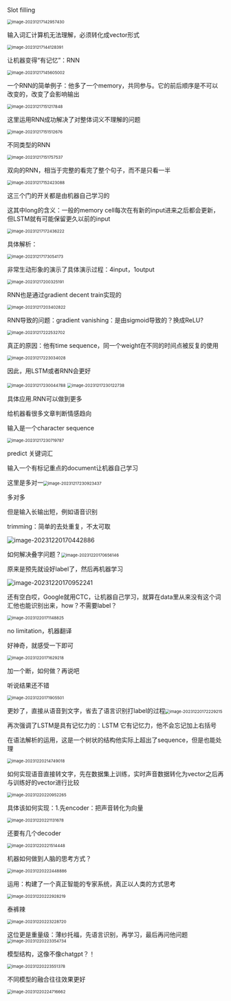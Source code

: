 Slot filling

<img src="C:\Users\叶xz\AppData\Roaming\Typora\typora-user-images\image-20231217142957430.png" alt="image-20231217142957430" style="zoom:67%;" />

输入词汇计算机无法理解，必须转化成vector形式

<img src="C:\Users\叶xz\AppData\Roaming\Typora\typora-user-images\image-20231217144128391.png" alt="image-20231217144128391" style="zoom:67%;" />

让机器变得“有记忆”：RNN

<img src="C:\Users\叶xz\AppData\Roaming\Typora\typora-user-images\image-20231217145605002.png" alt="image-20231217145605002" style="zoom:67%;" />

一个RNN的简单例子：他多了一个memory，共同参与。它的前后顺序是不可以改变的，改变了会影响输出

<img src="C:\Users\叶xz\AppData\Roaming\Typora\typora-user-images\image-20231217151217848.png" alt="image-20231217151217848" style="zoom:67%;" />

这里运用RNN成功解决了对整体词义不理解的问题

<img src="C:\Users\叶xz\AppData\Roaming\Typora\typora-user-images\image-20231217151512676.png" alt="image-20231217151512676" style="zoom:67%;" />

不同类型的RNN

<img src="C:\Users\叶xz\AppData\Roaming\Typora\typora-user-images\image-20231217151757537.png" alt="image-20231217151757537" style="zoom:67%;" />

双向的RNN，相当于完整的看完了整个句子，而不是只看一半

<img src="C:\Users\叶xz\AppData\Roaming\Typora\typora-user-images\image-20231217152423088.png" alt="image-20231217152423088" style="zoom:67%;" />

这三个门的开关都是由机器自己学习的 

这其中long的含义：一般的memory cell每次在有新的input进来之后都会更新，但LSTM就有可能保留更久以前的input

<img src="C:\Users\叶xz\AppData\Roaming\Typora\typora-user-images\image-20231217172436222.png" alt="image-20231217172436222" style="zoom:67%;" />

具体解析：

<img src="C:\Users\叶xz\AppData\Roaming\Typora\typora-user-images\image-20231217173054173.png" alt="image-20231217173054173" style="zoom:67%;" />

非常生动形象的演示了具体演示过程：4input，1output

<img src="C:\Users\叶xz\AppData\Roaming\Typora\typora-user-images\image-20231217200325191.png" alt="image-20231217200325191" style="zoom:67%;" />

RNN也是通过gradient decent train实现的

<img src="C:\Users\叶xz\AppData\Roaming\Typora\typora-user-images\image-20231217203402822.png" alt="image-20231217203402822" style="zoom:67%;" />

RNN导致的问题：gradient vanishing：是由sigmoid导致的？换成ReLU?

<img src="C:\Users\叶xz\AppData\Roaming\Typora\typora-user-images\image-20231217222532702.png" alt="image-20231217222532702" style="zoom:67%;" />

真正的原因：他有time sequence，同一个weight在不同的时间点被反复的使用

<img src="C:\Users\叶xz\AppData\Roaming\Typora\typora-user-images\image-20231217223034028.png" alt="image-20231217223034028" style="zoom:67%;" />

因此，用LSTM或者RNN会更好

<img src="C:\Users\叶xz\AppData\Roaming\Typora\typora-user-images\image-20231217230044788.png" alt="image-20231217230044788" style="zoom:67%;" />

<img src="C:\Users\叶xz\AppData\Roaming\Typora\typora-user-images\image-20231217230122738.png" alt="image-20231217230122738" style="zoom:67%;" />

具体应用.RNN可以做到更多

给机器看很多文章判断情感趋向

输入是一个character sequence

<img src="C:\Users\叶xz\AppData\Roaming\Typora\typora-user-images\image-20231217230719787.png" alt="image-20231217230719787" style="zoom:67%;" />

predict 关键词汇

输入一个有标记重点的document让机器自己学习

这里是多对一<img src="C:\Users\叶xz\AppData\Roaming\Typora\typora-user-images\image-20231217230923437.png" alt="image-20231217230923437" style="zoom:67%;" />

多对多

但是输入长输出短，例如语音识别

trimming：简单的去处重复，不太可取

![image-20231220170442886](C:\Users\叶xz\AppData\Roaming\Typora\typora-user-images\image-20231220170442886.png)

如何解决叠字问题？<img src="C:\Users\叶xz\AppData\Roaming\Typora\typora-user-images\image-20231220170656146.png" alt="image-20231220170656146" style="zoom:67%;" />

原来是预先就设好label了，然后再机器学习

![image-20231220170952241](C:\Users\叶xz\AppData\Roaming\Typora\typora-user-images\image-20231220170952241.png)

还有空白哎，Google就用CTC，让机器自己学习，就算在data里从来没有这个词汇他也能识别出来，how？不需要label？

<img src="C:\Users\叶xz\AppData\Roaming\Typora\typora-user-images\image-20231220171148825.png" alt="image-20231220171148825" style="zoom:67%;" />

 no limitation，机器翻译

好神奇，就感受一下即可

<img src="C:\Users\叶xz\AppData\Roaming\Typora\typora-user-images\image-20231220171629218.png" alt="image-20231220171629218" style="zoom:67%;" />

加一个断，如何做？再说吧

听说结果还不错

<img src="C:\Users\叶xz\AppData\Roaming\Typora\typora-user-images\image-20231220171905501.png" alt="image-20231220171905501" style="zoom:67%;" />

更妙了，直接从语音到文字，省去了语言识别打label的过程<img src="C:\Users\叶xz\AppData\Roaming\Typora\typora-user-images\image-20231220172229215.png" alt="image-20231220172229215" style="zoom:67%;" />

再次强调了LSTM是具有记忆力的：LSTM 它有记忆力，他不会忘记加上右括号

在语法解析的运用，这是一个树状的结构他实际上超出了sequence，但是也能处理

<img src="C:\Users\叶xz\AppData\Roaming\Typora\typora-user-images\image-20231220214749018.png" alt="image-20231220214749018" style="zoom:67%;" />

如何实现语音直接转文字，先在数据集上训练，实时声音数据转化为vector之后再与训练好的vector进行比较

<img src="C:\Users\叶xz\AppData\Roaming\Typora\typora-user-images\image-20231220220952265.png" alt="image-20231220220952265" style="zoom:67%;" />

具体该如何实现：1.先encoder：把声音转化为向量

<img src="C:\Users\叶xz\AppData\Roaming\Typora\typora-user-images\image-20231220221131678.png" alt="image-20231220221131678" style="zoom:67%;" />

还要有几个decoder

<img src="C:\Users\叶xz\AppData\Roaming\Typora\typora-user-images\image-20231220221514448.png" alt="image-20231220221514448" style="zoom:67%;" />

机器如何做到人脑的思考方式？

<img src="C:\Users\叶xz\AppData\Roaming\Typora\typora-user-images\image-20231220222448886.png" alt="image-20231220222448886" style="zoom:67%;" />

运用：构建了一个真正智能的专家系统，真正以人类的方式思考

<img src="C:\Users\叶xz\AppData\Roaming\Typora\typora-user-images\image-20231220222928219.png" alt="image-20231220222928219" style="zoom:67%;" />

泰裤辣

<img src="C:\Users\叶xz\AppData\Roaming\Typora\typora-user-images\image-20231220223228720.png" alt="image-20231220223228720" style="zoom:67%;" />

这位更是重量级：薄纱托福，先语言识别，再学习，最后再问他问题<img src="C:\Users\叶xz\AppData\Roaming\Typora\typora-user-images\image-20231220223354734.png" alt="image-20231220223354734" style="zoom:67%;" />

模型结构，这像不像chatgpt？！

<img src="C:\Users\叶xz\AppData\Roaming\Typora\typora-user-images\image-20231220223551378.png" alt="image-20231220223551378" style="zoom:67%;" />

不同模型的融合往往效果更好

<img src="C:\Users\叶xz\AppData\Roaming\Typora\typora-user-images\image-20231220224716662.png" alt="image-20231220224716662" style="zoom:67%;" />